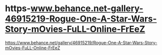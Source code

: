 # https-www.behance.net-gallery-46915219-Rogue-One-A-Star-Wars-Story-mOvies-FuLL-Online-FrEeZ
https://www.behance.net/gallery/46915219/Rogue-One-A-Star-Wars-Story-mOvies-FuLL-Online-FrEeZ
